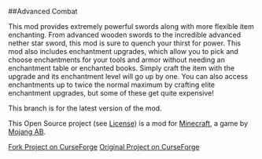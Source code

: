 ##Advanced Combat

This mod provides extremely powerful swords along with more flexible item enchanting. From advanced wooden swords to the incredible advanced nether star sword, this mod is sure to quench your thirst for power.
This mod also includes enchantment upgrades, which allow you to pick and choose enchantments for your tools and armor without needing an enchantment table or enchanted books. Simply craft the item with the upgrade and its enchantment level will go up by one.
You can also access enchantments up to twice the normal maximum by crafting elite enchantment upgrades, but some of these get quite expensive!

This branch is for the latest version of the mod.

This Open Source project (see [License](https://github.com/sblectric/AdvancedCombat/blob/master/license.md)) is a mod for [Minecraft](http://www.minecraft.net/), a game by [Mojang AB](http://mojang.com/).

[Fork Project on CurseForge](https://www.curseforge.com/minecraft/mc-mods/advanced-combat-oc-edition)
[Original Project on CurseForge](https://www.curseforge.com/minecraft/mc-mods/advanced-combat)
